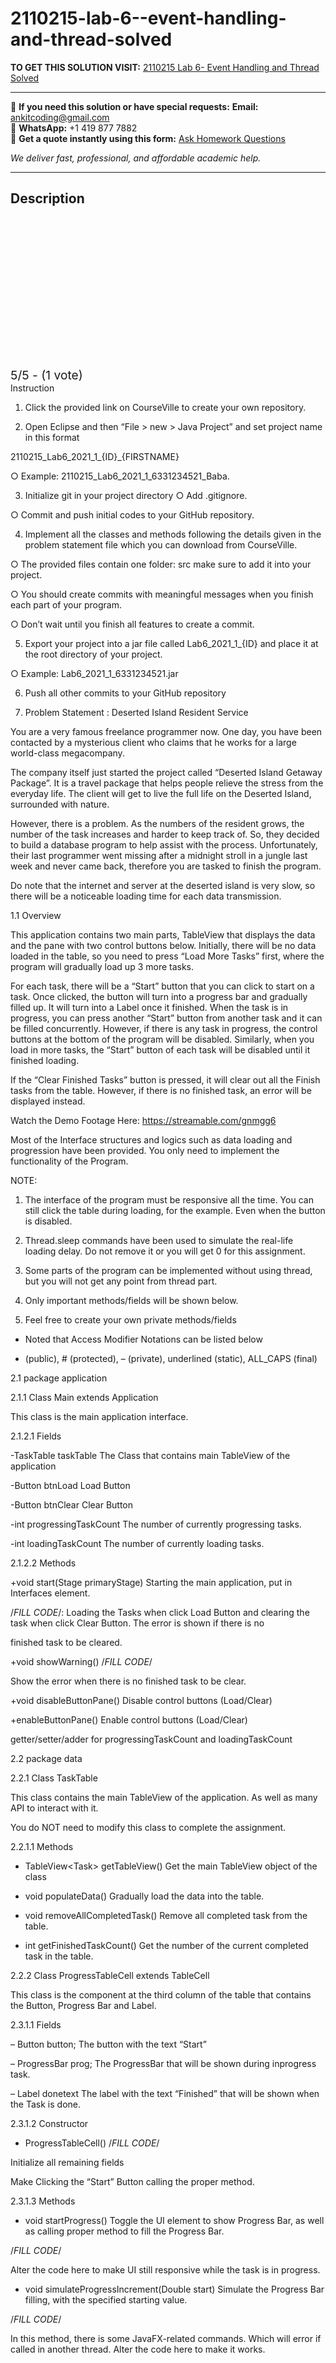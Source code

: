 # 2110215-lab-6--event-handling-and-thread-solved
**TO GET THIS SOLUTION VISIT:** [2110215 Lab 6- Event Handling and Thread Solved](https://www.ankitcodinghub.com/product/2110215-lab-6-event-handling-and-thread-solved/)


---

📩 **If you need this solution or have special requests:** **Email:** ankitcoding@gmail.com  
📱 **WhatsApp:** +1 419 877 7882  
📄 **Get a quote instantly using this form:** [Ask Homework Questions](https://www.ankitcodinghub.com/services/ask-homework-questions/)

*We deliver fast, professional, and affordable academic help.*

---

<h2>Description</h2>



<div class="kk-star-ratings kksr-auto kksr-align-center kksr-valign-top" data-payload="{&quot;align&quot;:&quot;center&quot;,&quot;id&quot;:&quot;109252&quot;,&quot;slug&quot;:&quot;default&quot;,&quot;valign&quot;:&quot;top&quot;,&quot;ignore&quot;:&quot;&quot;,&quot;reference&quot;:&quot;auto&quot;,&quot;class&quot;:&quot;&quot;,&quot;count&quot;:&quot;1&quot;,&quot;legendonly&quot;:&quot;&quot;,&quot;readonly&quot;:&quot;&quot;,&quot;score&quot;:&quot;5&quot;,&quot;starsonly&quot;:&quot;&quot;,&quot;best&quot;:&quot;5&quot;,&quot;gap&quot;:&quot;4&quot;,&quot;greet&quot;:&quot;Rate this product&quot;,&quot;legend&quot;:&quot;5\/5 - (1 vote)&quot;,&quot;size&quot;:&quot;24&quot;,&quot;title&quot;:&quot;2110215  Lab 6- Event Handling and Thread Solved&quot;,&quot;width&quot;:&quot;138&quot;,&quot;_legend&quot;:&quot;{score}\/{best} - ({count} {votes})&quot;,&quot;font_factor&quot;:&quot;1.25&quot;}">

<div class="kksr-stars">

<div class="kksr-stars-inactive">
            <div class="kksr-star" data-star="1" style="padding-right: 4px">


<div class="kksr-icon" style="width: 24px; height: 24px;"></div>
        </div>
            <div class="kksr-star" data-star="2" style="padding-right: 4px">


<div class="kksr-icon" style="width: 24px; height: 24px;"></div>
        </div>
            <div class="kksr-star" data-star="3" style="padding-right: 4px">


<div class="kksr-icon" style="width: 24px; height: 24px;"></div>
        </div>
            <div class="kksr-star" data-star="4" style="padding-right: 4px">


<div class="kksr-icon" style="width: 24px; height: 24px;"></div>
        </div>
            <div class="kksr-star" data-star="5" style="padding-right: 4px">


<div class="kksr-icon" style="width: 24px; height: 24px;"></div>
        </div>
    </div>

<div class="kksr-stars-active" style="width: 138px;">
            <div class="kksr-star" style="padding-right: 4px">


<div class="kksr-icon" style="width: 24px; height: 24px;"></div>
        </div>
            <div class="kksr-star" style="padding-right: 4px">


<div class="kksr-icon" style="width: 24px; height: 24px;"></div>
        </div>
            <div class="kksr-star" style="padding-right: 4px">


<div class="kksr-icon" style="width: 24px; height: 24px;"></div>
        </div>
            <div class="kksr-star" style="padding-right: 4px">


<div class="kksr-icon" style="width: 24px; height: 24px;"></div>
        </div>
            <div class="kksr-star" style="padding-right: 4px">


<div class="kksr-icon" style="width: 24px; height: 24px;"></div>
        </div>
    </div>
</div>


<div class="kksr-legend" style="font-size: 19.2px;">
            5/5 - (1 vote)    </div>
    </div>
Instruction

1. Click the provided link on CourseVille to create your own repository.

2. Open Eclipse and then “File &gt; new &gt; Java Project” and set project name in this format

2110215_Lab6_2021_1_{ID}_{FIRSTNAME}

○ Example: 2110215_Lab6_2021_1_6331234521_Baba.

3. Initialize git in your project directory ○ Add .gitignore.

○ Commit and push initial codes to your GitHub repository.

4. Implement all the classes and methods following the details given in the problem statement file which you can download from CourseVille.

○ The provided files contain one folder: src make sure to add it into your project.

○ You should create commits with meaningful messages when you finish each part of your program.

○ Don’t wait until you finish all features to create a commit.

5. Export your project into a jar file called Lab6_2021_1_{ID} and place it at the root directory of your project.

○ Example: Lab6_2021_1_6331234521.jar

6. Push all other commits to your GitHub repository

1. Problem Statement : Deserted Island Resident Service

You are a very famous freelance programmer now. One day, you have been contacted by a mysterious client who claims that he works for a large world-class megacompany.

The company itself just started the project called “Deserted Island Getaway Package”. It is a travel package that helps people relieve the stress from the everyday life. The client will get to live the full life on the Deserted Island, surrounded with nature.

However, there is a problem. As the numbers of the resident grows, the number of the task increases and harder to keep track of. So, they decided to build a database program to help assist with the process. Unfortunately, their last programmer went missing after a midnight stroll in a jungle last week and never came back, therefore you are tasked to finish the program.

Do note that the internet and server at the deserted island is very slow, so there will be a noticeable loading time for each data transmission.

1.1 Overview

This application contains two main parts, TableView that displays the data and the pane with two control buttons below. Initially, there will be no data loaded in the table, so you need to press “Load More Tasks” first, where the program will gradually load up 3 more tasks.

For each task, there will be a “Start” button that you can click to start on a task. Once clicked, the button will turn into a progress bar and gradually filled up. It will turn into a Label once it finished. When the task is in progress, you can press another “Start” button from another task and it can be filled concurrently. However, if there is any task in progress, the control buttons at the bottom of the program will be disabled. Similarly, when you load in more tasks, the “Start” button of each task will be disabled until it finished loading.

If the “Clear Finished Tasks” button is pressed, it will clear out all the Finish tasks from the table. However, if there is no finished task, an error will be displayed instead.

Watch the Demo Footage Here: https://streamable.com/gnmgg6

Most of the Interface structures and logics such as data loading and progression have been provided. You only need to implement the functionality of the Program.

NOTE:

1. The interface of the program must be responsive all the time. You can still click the table during loading, for the example. Even when the button is disabled.

2. Thread.sleep commands have been used to simulate the real-life loading delay. Do not remove it or you will get 0 for this assignment.

3. Some parts of the program can be implemented without using thread, but you will not get any point from thread part.

4. Only important methods/fields will be shown below.

5. Feel free to create your own private methods/fields

* Noted that Access Modifier Notations can be listed below

+ (public), # (protected), – (private), underlined (static), ALL_CAPS (final)

2.1 package application

2.1.1 Class Main extends Application

This class is the main application interface.

2.1.2.1 Fields

-TaskTable taskTable The Class that contains main TableView of the application

-Button btnLoad Load Button

-Button btnClear Clear Button

-int progressingTaskCount The number of currently progressing tasks.

-int loadingTaskCount The number of currently loading tasks.

2.1.2.2 Methods

+void start(Stage primaryStage) Starting the main application, put in Interfaces element.

/*FILL CODE*/: Loading the Tasks when click Load Button and clearing the task when click Clear Button. The error is shown if there is no

finished task to be cleared.

+void showWarning() /*FILL CODE*/

Show the error when there is no finished task to be clear.

+void disableButtonPane() Disable control buttons (Load/Clear)

+enableButtonPane() Enable control buttons (Load/Clear)

getter/setter/adder for progressingTaskCount and loadingTaskCount

2.2 package data

2.2.1 Class TaskTable

This class contains the main TableView of the application. As well as many API to interact with it.

You do NOT need to modify this class to complete the assignment.

2.2.1.1 Methods

+ TableView&lt;Task&gt; getTableView() Get the main TableView object of the class

+ void populateData() Gradually load the data into the table.

+ void removeAllCompletedTask() Remove all completed task from the table.

+ int getFinishedTaskCount() Get the number of the current completed task in the table.

2.2.2 Class ProgressTableCell extends TableCell

This class is the component at the third column of the table that contains the Button, Progress Bar and Label.

2.3.1.1 Fields

– Button button; The button with the text “Start”

– ProgressBar prog; The ProgressBar that will be shown during inprogress task.

– Label donetext The label with the text “Finished” that will be shown when the Task is done.

2.3.1.2 Constructor

+ ProgressTableCell() /*FILL CODE*/

Initialize all remaining fields

Make Clicking the “Start” Button calling the proper method.

2.3.1.3 Methods

+ void startProgress() Toggle the UI element to show Progress Bar, as well as calling proper method to fill the Progress Bar.

/*FILL CODE*/

Alter the code here to make UI still responsive while the task is in progress.

+ void simulateProgressIncrement(Double start) Simulate the Progress Bar filling, with the specified starting value.

/*FILL CODE*/

In this method, there is some JavaFX-related commands. Which will error if called in another thread. Alter the code here to make it works.
